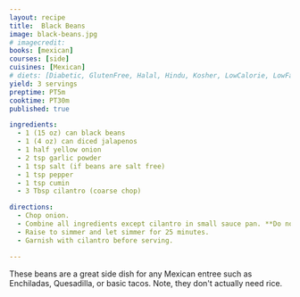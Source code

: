 ```yaml
---
layout: recipe
title:  Black Beans
image: black-beans.jpg
# imagecredit:
books: [mexican]
courses: [side]
cuisines: [Mexican]
# diets: [Diabetic, GlutenFree, Halal, Hindu, Kosher, LowCalorie, LowFat, LowLactose, LowSalt, Vegan, Vegetarian]
yield: 3 servings
preptime: PT5m
cooktime: PT30m
published: true

ingredients:
  - 1 (15 oz) can black beans
  - 1 (4 oz) can diced jalapenos
  - 1 half yellow onion
  - 2 tsp garlic powder
  - 1 tsp salt (if beans are salt free)
  - 1 tsp pepper
  - 1 tsp cumin
  - 3 Tbsp cilantro (coarse chop)

directions:
  - Chop onion.
  - Combine all ingredients except cilantro in small sauce pan. **Do not drain the beans**.
  - Raise to simmer and let simmer for 25 minutes.
  - Garnish with cilantro before serving.

---
```

These beans are a great side dish for any Mexican entree such as Enchiladas, Quesadilla, or basic tacos. Note, they don't actually need rice. 
